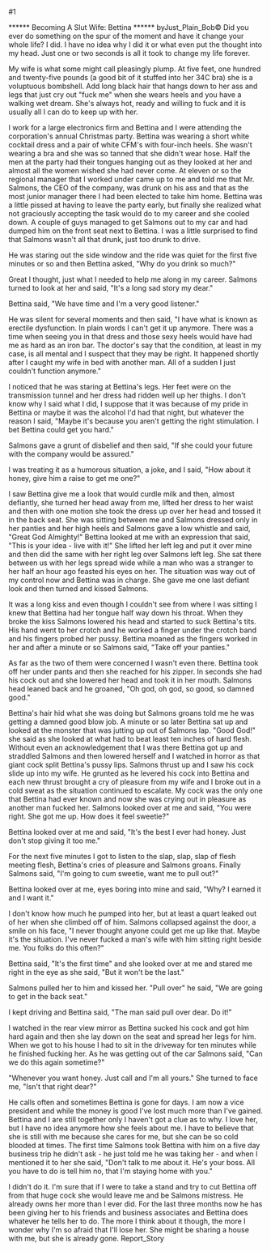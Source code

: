 #1 

 

 ****** Becoming A Slut Wife: Bettina ****** byJust_Plain_Bob© Did you ever do something on the spur of the moment and have it change your whole life? I did. I have no idea why I did it or what even put the thought into my head. Just one or two seconds is all it took to change my life forever. 

 My wife is what some might call pleasingly plump. At five feet, one hundred and twenty-five pounds (a good bit of it stuffed into her 34C bra) she is a voluptuous bombshell. Add long black hair that hangs down to her ass and legs that just cry out "fuck me" when she wears heels and you have a walking wet dream. She's always hot, ready and willing to fuck and it is usually all I can do to keep up with her. 

 I work for a large electronics firm and Bettina and I were attending the corporation's annual Christmas party. Bettina was wearing a short white cocktail dress and a pair of white CFM's with four-inch heels. She wasn't wearing a bra and she was so tanned that she didn't wear hose. Half the men at the party had their tongues hanging out as they looked at her and almost all the women wished she had never come. At eleven or so the regional manager that I worked under came up to me and told me that Mr. Salmons, the CEO of the company, was drunk on his ass and that as the most junior manager there I had been elected to take him home. Bettina was a little pissed at having to leave the party early, but finally she realized what not graciously accepting the task would do to my career and she cooled down. A couple of guys managed to get Salmons out to my car and had dumped him on the front seat next to Bettina. I was a little surprised to find that Salmons wasn't all that drunk, just too drunk to drive. 

 He was staring out the side window and the ride was quiet for the first five minutes or so and then Bettina asked, "Why do you drink so much?" 

 Great I thought, just what I needed to help me along in my career. Salmons turned to look at her and said, "It's a long sad story my dear." 

 Bettina said, "We have time and I'm a very good listener." 

 He was silent for several moments and then said, "I have what is known as erectile dysfunction. In plain words I can't get it up anymore. There was a time when seeing you in that dress and those sexy heels would have had me as hard as an iron bar. The doctor's say that the condition, at least in my case, is all mental and I suspect that they may be right. It happened shortly after I caught my wife in bed with another man. All of a sudden I just couldn't function anymore." 

 I noticed that he was staring at Bettina's legs. Her feet were on the transmission tunnel and her dress had ridden well up her thighs. I don't know why I said what I did, I suppose that it was because of my pride in Bettina or maybe it was the alcohol I'd had that night, but whatever the reason I said, "Maybe it's because you aren't getting the right stimulation. I bet Bettina could get you hard." 

 Salmons gave a grunt of disbelief and then said, "If she could your future with the company would be assured." 

 I was treating it as a humorous situation, a joke, and I said, "How about it honey, give him a raise to get me one?" 

 I saw Bettina give me a look that would curdle milk and then, almost defiantly, she turned her head away from me, lifted her dress to her waist and then with one motion she took the dress up over her head and tossed it in the back seat. She was sitting between me and Salmons dressed only in her panties and her high heels and Salmons gave a low whistle and said, "Great God Almighty!" Bettina looked at me with an expression that said, "This is your idea - live with it!" She lifted her left leg and put it over mine and then did the same with her right leg over Salmons left leg. She sat there between us with her legs spread wide while a man who was a stranger to her half an hour ago feasted his eyes on her. The situation was way out of my control now and Bettina was in charge. She gave me one last defiant look and then turned and kissed Salmons. 

 It was a long kiss and even though I couldn't see from where I was sitting I knew that Bettina had her tongue half way down his throat. When they broke the kiss Salmons lowered his head and started to suck Bettina's tits. His hand went to her crotch and he worked a finger under the crotch band and his fingers probed her pussy. Bettina moaned as the fingers worked in her and after a minute or so Salmons said, "Take off your panties." 

 As far as the two of them were concerned I wasn't even there. Bettina took off her under pants and then she reached for his zipper. In seconds she had his cock out and she lowered her head and took it in her mouth. Salmons head leaned back and he groaned, "Oh god, oh god, so good, so damned good." 

 Bettina's hair hid what she was doing but Salmons groans told me he was getting a damned good blow job. A minute or so later Bettina sat up and looked at the monster that was jutting up out of Salmons lap. "Good God!" she said as she looked at what had to beat least ten inches of hard flesh. Without even an acknowledgement that I was there Bettina got up and straddled Salmons and then lowered herself and I watched in horror as that giant cock split Bettina's pussy lips. Salmons thrust up and I saw his cock slide up into my wife. He grunted as he levered his cock into Bettina and each new thrust brought a cry of pleasure from my wife and I broke out in a cold sweat as the situation continued to escalate. My cock was the only one that Bettina had ever known and now she was crying out in pleasure as another man fucked her. Salmons looked over at me and said, "You were right. She got me up. How does it feel sweetie?" 

 

 Bettina looked over at me and said, "It's the best I ever had honey. Just don't stop giving it too me." 

 For the next five minutes I got to listen to the slap, slap, slap of flesh meeting flesh, Bettina's cries of pleasure and Salmons groans. Finally Salmons said, "I'm going to cum sweetie, want me to pull out?" 

 Bettina looked over at me, eyes boring into mine and said, "Why? I earned it and I want it." 

 I don't know how much he pumped into her, but at least a quart leaked out of her when she climbed off of him. Salmons collapsed against the door, a smile on his face, "I never thought anyone could get me up like that. Maybe it's the situation. I've never fucked a man's wife with him sitting right beside me. You folks do this often?" 

 Bettina said, "It's the first time" and she looked over at me and stared me right in the eye as she said, "But it won't be the last." 

 Salmons pulled her to him and kissed her. "Pull over" he said, "We are going to get in the back seat." 

 I kept driving and Bettina said, "The man said pull over dear. Do it!" 

 I watched in the rear view mirror as Bettina sucked his cock and got him hard again and then she lay down on the seat and spread her legs for him. When we got to his house I had to sit in the driveway for ten minutes while he finished fucking her. As he was getting out of the car Salmons said, "Can we do this again sometime?" 

 "Whenever you want honey. Just call and I'm all yours." She turned to face me, "Isn't that right dear?" 

 He calls often and sometimes Bettina is gone for days. I am now a vice president and while the money is good I've lost much more than I've gained. Bettina and I are still together only I haven't got a clue as to why. I love her, but I have no idea anymore how she feels about me. I have to believe that she is still with me because she cares for me, but she can be so cold blooded at times. The first time Salmons took Bettina with him on a five day business trip he didn't ask - he just told me he was taking her - and when I mentioned it to her she said, "Don't talk to me about it. He's your boss. All you have to do is tell him no, that I'm staying home with you." 

 I didn't do it. I'm sure that if I were to take a stand and try to cut Bettina off from that huge cock she would leave me and be Salmons mistress. He already owns her more than I ever did. For the last three months now he has been giving her to his friends and business associates and Bettina does whatever he tells her to do. The more I think about it though, the more I wonder why I'm so afraid that I'll lose her. She might be sharing a house with me, but she is already gone. Report_Story 
